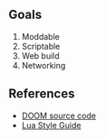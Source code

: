 ## Goals
1. Moddable
2. Scriptable
3. Web build
4. Networking

## References
- [DOOM source code](https://github.com/id-Software/DOOM)
- [Lua Style Guide](https://github.com/luarocks/lua-style-guide)